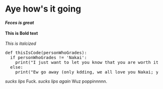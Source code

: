# Aye how's it going
#### _Feces is great_
**This is Bold text**\
\
_This is italcized_
<pre>
def thisIsCode(personWhoGrades):
  if personWhoGrades != 'Nakai':
    print("I just want to let you know that you are worth it, and you deserve to be happy.\n Hope you have a fantastic day!")'\
  else:
    print("Ew go away (only kdding, we all love you Nakai; you too are also worth the love and happiness those around you can offer") </pre>

*sucks lips* Fuck. *sucks lips again* Wuz poppinnnnn. 
